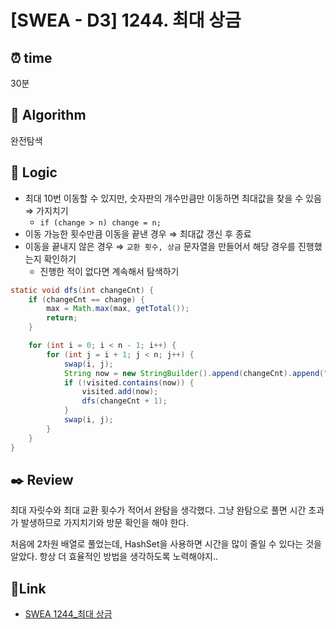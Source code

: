 # [SWEA - D3️] 1244. 최대 상금
 
## ⏰  **time**
30분

## :pushpin: **Algorithm**
완전탐색

## :round_pushpin: **Logic**
- 최대 10번 이동할 수 있지만, 숫자판의 개수만큼만 이동하면 최대값을 찾을 수 있음 ⇒ 가지치기
  - `if (change > n) change = n;`
- 이동 가능한 횟수만큼 이동을 끝낸 경우 ⇒ 최대값 갱신 후 종료
- 이동을 끝내지 않은 경우 ⇒ `교환 횟수, 상금` 문자열을 만들어서 해당 경우를 진행했는지 확인하기
  - 진행한 적이 없다면 계속해서 탐색하기
```java
static void dfs(int changeCnt) {
    if (changeCnt == change) {
        max = Math.max(max, getTotal());
        return;
    }

    for (int i = 0; i < n - 1; i++) {
        for (int j = i + 1; j < n; j++) {
            swap(i, j);
            String now = new StringBuilder().append(changeCnt).append(",").append(getTotal()).toString();
            if (!visited.contains(now)) {
                visited.add(now);
                dfs(changeCnt + 1);
            }
            swap(i, j); 
        }
    }
}
```

## :black_nib: **Review**
최대 자릿수와 최대 교환 횟수가 적어서 완탐을 생각했다. 그냥 완탐으로 풀면 시간 초과가 발생하므로 가지치기와 방문 확인을 해야 한다.

처음에 2차원 배열로 풀었는데, HashSet을 사용하면 시간을 많이 줄일 수 있다는 것을 알았다. 항상 더 효율적인 방법을 생각하도록 노력해야지..

## 📡**Link**
- [SWEA 1244_최대 상금](https://swexpertacademy.com/main/code/problem/problemDetail.do?contestProbId=AV15Khn6AN0CFAYD)
